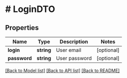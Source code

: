 # # LoginDTO

## Properties

Name | Type | Description | Notes
------------ | ------------- | ------------- | -------------
**login** | **string** | User email | [optional]
**password** | **string** | User password | [optional]

[[Back to Model list]](../../README.md#models) [[Back to API list]](../../README.md#endpoints) [[Back to README]](../../README.md)
